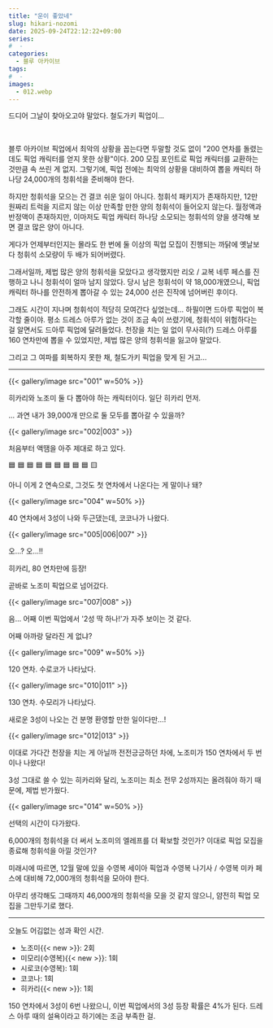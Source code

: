 ```yaml
---
title: "운이 좋았네"
slug: hikari-nozomi
date: 2025-09-24T22:12:22+09:00
series:
#  - 
categories:
  - 블루 아카이브
tags:
#  - 
images:
  - 012.webp
---
```


드디어 그날이 찾아오고야 말았다. 철도가키 픽업이...

&nbsp;

블루 아카이브 픽업에서 최악의 상황을 꼽는다면 두말할 것도 없이 "200 연차를 돌렸는데도 픽업 캐릭터를 얻지 못한 상황"이다. 200 모집 포인트로 픽업 캐릭터를 교환하는 것만큼 속 쓰린 게 없지.
그렇기에, 픽업 전에는 최악의 상황을 대비하여 뽑을 캐릭터 하나당 24,000개의 청휘석을 준비해야 한다.

하지만 청휘석을 모으는 건 결코 쉬운 일이 아니다.
청휘석 패키지가 존재하지만, 12만 원짜리 트럭을 지르지 않는 이상 만족할 만한 양의 청휘석이 들어오지 않는다.
월정액과 반정액이 존재하지만, 이마저도 픽업 캐릭터 하나당 소모되는 청휘석의 양을 생각해 보면 결코 많은 양이 아니다.

게다가 언제부터인지는 몰라도 한 번에 둘 이상의 픽업 모집이 진행되는 까닭에 옛날보다 청휘석 소모량이 두 배가 되어버렸다.

그래서일까, 제법 많은 양의 청휘석을 모았다고 생각했지만 리오 / 교복 네루 페스를 진행하고 나니 청휘석이 얼마 남지 않았다.
당시 남은 청휘석이 약 18,000개였으니, 픽업 캐릭터 하나를 안전하게 뽑아갈 수 있는 24,000 선은 진작에 넘어버린 후이다.

그래도 시간이 지나며 청휘석이 적당히 모여간다 싶었는데... 하필이면 드아루 픽업이 복각할 줄이야.
평소 드레스 아루가 없는 것이 조금 속이 쓰렸기에, 청휘석이 위험하다는 걸 알면서도 드아루 픽업에 달려들었다.
천장을 치는 일 없이 무사히(?) 드레스 아루를 160 연차만에 뽑을 수 있었지만, 제법 많은 양의 청휘석을 잃고야 말았다.

그리고 그 여파를 회복하지 못한 채, 철도가키 픽업을 맞게 된 거고...

***

{{< gallery/image src="001" w=50% >}}

히카리와 노조미 둘 다 뽑아야 하는 캐릭터이다.
일단 히카리 먼저.

... 과연 내가 39,000개 만으로 둘 모두를 뽑아갈 수 있을까?

{{< gallery/image src="002|003" >}}

처음부터 액땜을 아주 제대로 하고 있다.

🟦 🟦 🟦 🟦 🟦
🟦 🟦 🟦 🟦 🟨

아니 이게 2 연속으로, 그것도 첫 연차에서 나온다는 게 말이나 돼?

{{< gallery/image src="004" w=50% >}}

40 연차에서 3성이 나와 두근댔는데, 코코나가 나왔다.

{{< gallery/image src="005|006|007" >}}

오...? 오...!!

히카리, 80 연차만에 등장!

곧바로 노조미 픽업으로 넘어갔다.

{{< gallery/image src="007|008" >}}

음... 어째 이번 픽업에서 '2성 딱 하나!'가 자주 보이는 것 같다.

어째 아까랑 달라진 게 없냐?

{{< gallery/image src="009" w=50% >}}

120 연차. 수로코가 나타났다.

{{< gallery/image src="010|011" >}}

130 연차. 수모리가 나타났다.

새로운 3성이 나오는 건 분명 환영할 만한 일이다만...!

{{< gallery/image src="012|013" >}}

이대로 가다간 천장을 치는 게 아닐까 전전긍긍하던 차에, 노조미가 150 연차에서 두 번이나 나왔다!

3성 그대로 쓸 수 있는 히카리와 달리, 노조미는 최소 전무 2성까지는 올려줘야 하기 때문에, 제법 반가웠다.

{{< gallery/image src="014" w=50% >}}

선택의 시간이 다가왔다.

6,000개의 청휘석을 더 써서 노조미의 엘레프를 더 확보할 것인가?
이대로 픽업 모집을 종료해 청휘석을 아낄 것인가?

미래시에 따르면, 12월 말에 있을 수영복 세이아 픽업과 수영복 나기사 / 수영복 미카 페스에 대비해 72,000개의 청휘석을 모아야 한다.

아무리 생각해도 그때까지 46,000개의 청휘석을 모을 것 같지 않으니, 얌전히 픽업 모집을 그만두기로 했다.

***

오늘도 어김없는 성과 확인 시간.

* 노조미{{< new >}}: 2회
* 미모리(수영복){{< new >}}: 1회
* 시로코(수영복): 1회
* 코코나: 1회
* 히카리{{< new >}}: 1회

150 연차에서 3성이 6번 나왔으니, 이번 픽업에서의 3성 등장 확률은 4%가 된다.
드레스 아루 때의 설욕이라고 하기에는 조금 부족한 걸.
